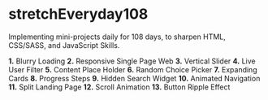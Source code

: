 # stretchEveryday108

Implementing mini-projects daily for 108 days, to sharpen HTML, CSS/SASS, and JavaScript Skills.

**1.** Blurry Loading
**2.** Responsive Single Page Web
**3.** Vertical Slider
**4.** Live User Filter
**5.** Content Place Holder
**6.** Random Choice Picker
**7.** Expanding Cards
**8.** Progress Steps
**9.** Hidden Search Widget
**10.** Animated Navigation
**11.** Split Landing Page
**12.** Scroll Animation
**13.** Button Ripple Effect
